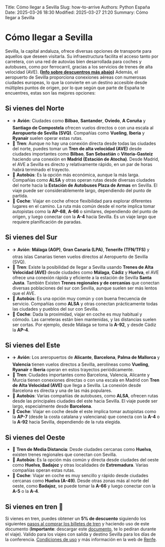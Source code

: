 Title: Cómo llegar a Sevilla
Slug: how-to-arrive
Authors: Python España
Date: 2025-03-26 18:30
Modified: 2025-03-27 21:20
Summary: Cómo llegar a Sevilla


# Cómo llegar a Sevilla
 Sevilla, la capital andaluza, ofrece diversas opciones de transporte para aquellos que deseen visitarla. Su infraestructura facilita el acceso tanto por carretera, con una red de autovías bien desarrollada para coches y autobuses, como por ferrocarril, gracias a los servicios de trenes de alta velocidad (AVE). **([Info sobre descuentros más abajo](#descuentotren))** Además, el aeropuerto de Sevilla proporciona conexiones aéreas con numerosas ciudades europeas, lo que la convierte en un destino accesible desde múltiples puntos de origen, por lo que según que parte de España te encuentres, estas son las mejores opciones:

## **Si vienes del Norte**
- ✈️ **Avión**: Ciudades como **Bilbao**, **Santander**, **Oviedo**, **A Coruña** y **Santiago de Compostela** ofrecen vuelos directos o con una escala al **Aeropuerto de Sevilla (SVQ)**. Compañías como **Vueling**, **Iberia** y **Ryanair** suelen operar estas rutas.
- 🚆  **Tren**: Aunque no hay una conexión directa desde todas las ciudades del norte, puedes tomar un **Tren de alta velocidad (AVE)** desde ciudades importantes como **Bilbao**, **San Sebastián** o **Vitoria-Gasteiz** haciendo una conexión en **Madrid (Estación de Atocha)**. Desde Madrid, el AVE a Sevilla es directo y relativamente rápido, en un par de horas habrá terminado el trayecto.
- 🚌 **Autobús**: Es la opción más económica, aunque la más larga. Compañías como **ALSA** y otras operan rutas desde diversas ciudades del norte hacia la **Estación de Autobuses Plaza de Armas** en Sevilla. El viaje puede ser considerablemente largo, dependiendo del punto de partida.
- 🚗 **Coche**: Viajar en coche ofrece flexibilidad para explorar diferentes lugares en el camino. La ruta más común desde el norte implica tomar autopistas como la **AP-68**, **A-66** o similares, dependiendo del punto de origen, y luego conectar con la **A-4** hacia Sevilla. Es un viaje largo que requiere planificación de paradas.

## **Si vienes del Sur**
- ✈️ **Avión**: **Málaga (AGP)**, **Gran Canaria (LPA)**, **Tenerife (TFN/TFS)** y otras islas Canarias tienen vuelos directos al Aeropuerto de Sevilla (SVQ).
- 🚆  **Tren**: Existe la posibilidad de llegar a Sevilla usando **Trenes de Alta Velocidad (AVE)** desde ciudades como **Málaga**, **Cádiz** y **Huelva**, el AVE ofrece una conexión rápida y eficiente a la estación de Sevilla **Santa Justa**. También Existen **Trenes regionales y de cercanías** que conectan diversas poblaciones del sur con Sevilla, aunque suelen ser más lentos que el AVE.
- 🚌 **Autobús**: Es una opción muy común y con buena frecuencia de servicio. Compañías como **ALSA** y otras conectan prácticamente todas las ciudades y pueblos del sur con Sevilla.
- 🚗 **Coche**: Dada la proximidad, viajar en coche es muy habitual y cómodo. Las carreteras están bien mantenidas, y las distancias suelen ser cortas. Por ejemplo, desde Málaga se toma la **A-92**, y desde Cádiz la **AP-4**.

## **Si vienes del Este**
- ✈️ **Avión**: Los areropuertos de **Alicante**, **Barcelona**, **Palma de Mallorca** y **Valencia** tienen vuelos directos a Sevilla, aerolíneas como **Vueling**, **Ryanair** e **Iberia** operan en estos trayectos periódicamente.
- 🚆  **Tren**: Ciudades importantes como Barcelona, Valencia, Alicante y Murcia tienen conexiones directas o con una escala en Madrid con **Tren de Alta Velocidad (AVE)**  que llega a Sevilla. La conexión desde Barcelona es directa y una de las más populares.
- 🚌 **Autobús**: Varias compañías de autobuses, como **ALSA**, ofrecen rutas desde las principales ciudades del este hacia Sevilla. El viaje puede ser largo, especialmente desde **Barcelona**.
- 🚗 **Coche**: Viajar en coche desde el este implica tomar autopistas como la **AP-7** (desde la costa catalana y valenciana) que conecta con la **A-4** o la **A-92** hacia Sevilla, dependiendo de la ruta elegida.

## **Si vienes del Oeste**
- 🚆  **Tren de Media Distancia**: Desde ciudades cercanas como **Huelva**, existen trenes regionales que conectan con Sevilla.
- 🚌 **Autobús**: Es la opción más común y directa desde ciudades del oeste como **Huelva**, **Badajoz** y otras localidades de **Extremadura**. Varias compañías operan estas rutas.
- 🚗 **Coche**: Viajar en coche es muy sencillo y rápido desde ciudades cercanas como **Huelva (A-49)**. Desde otras zonas más al norte del oeste, como **Badajoz**, se puede tomar la **A-66** y luego conectar con la **A-5** o la **A-4**.

<a name="descuentotren"></a>
## **Si vienes en tren  🚆**
Si vienes en tren, puedes obtener un **5% de descuento** siguiendo los siguientes [pasos al comprar los billetes de tren](https://www.renfe.com/es/es/viajar/prepara-tu-viaje/descuentos/congresos-y-eventos/tutorial.html) y haciendo uso de este documento (**Importante**: descargar este <a href="https://2025.es.pycon.org/theme/files/renfe-descuento-pycones.pdf" target="_blank" download>documento</a>, te lo pediran durante el viaje). Valido para los viajes con salida y destino Sevilla para los días de la conferencia. [Condiciones de uso](https://www.renfe.com/es/es/viajar/prepara-tu-viaje/descuentos/congresos-y-eventos) y más información en la web de [Renfe](https://www.renfe.com/es/es).
